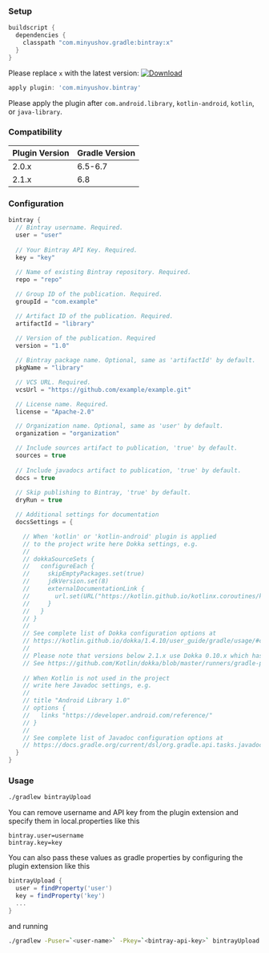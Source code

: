 ### Setup
```groovy
buildscript {
  dependencies {
    classpath "com.minyushov.gradle:bintray:x"
  }
}
```
Please replace `x` with the latest version: [![Download](https://api.bintray.com/packages/minyushov/gradle/bintray/images/download.svg)](https://bintray.com/minyushov/gradle/bintray/_latestVersion)

```groovy
apply plugin: 'com.minyushov.bintray'
```
Please apply the plugin after `com.android.library`, `kotlin-android`, `kotlin`, or `java-library`. 

### Compatibility
Plugin Version | Gradle Version
-------------- | --------------
2.0.x | 6.5-6.7
2.1.x | 6.8

### Configuration
```groovy
bintray {
  // Bintray username. Required.
  user = "user"
  
  // Your Bintray API Key. Required.
  key = "key"
  
  // Name of existing Bintray repository. Required.
  repo = "repo"

  // Group ID of the publication. Required.
  groupId = "com.example"

  // Artifact ID of the publication. Required.
  artifactId = "library"
  
  // Version of the publication. Required
  version = "1.0"

  // Bintray package name. Optional, same as 'artifactId' by default.
  pkgName = "library"

  // VCS URL. Required.
  vcsUrl = "https://github.com/example/example.git"

  // License name. Required.
  license = "Apache-2.0"

  // Organization name. Optional, same as 'user' by default.
  organization = "organization"

  // Include sources artifact to publication, 'true' by default.
  sources = true
  
  // Include javadocs artifact to publication, 'true' by default.
  docs = true 
  
  // Skip publishing to Bintray, 'true' by default.
  dryRun = true

  // Additional settings for documentation
  docsSettings = {

    // When 'kotlin' or 'kotlin-android' plugin is applied 
    // to the project write here Dokka settings, e.g.
    //
    // dokkaSourceSets {
    //   configureEach {
    //     skipEmptyPackages.set(true)
    //     jdkVersion.set(8)
    //     externalDocumentationLink {
    //       url.set(URL("https://kotlin.github.io/kotlinx.coroutines/kotlinx-coroutines-core/"))
    //     }
    //   }
    // }
    //
    // See complete list of Dokka configuration options at 
    // https://kotlin.github.io/dokka/1.4.10/user_guide/gradle/usage/#configuration-options 
    // 
    // Please note that versions below 2.1.x use Dokka 0.10.x which has different API
    // See https://github.com/Kotlin/dokka/blob/master/runners/gradle-plugin/MIGRATION.md
    
    // When Kotlin is not used in the project
    // write here Javadoc settings, e.g.
    //
    // title "Android Library 1.0"
    // options {
    //   links "https://developer.android.com/reference/"
    // }
    //
    // See complete list of Javadoc configuration options at
    // https://docs.gradle.org/current/dsl/org.gradle.api.tasks.javadoc.Javadoc.html
  }
}
```

### Usage
```sh
./gradlew bintrayUpload
```

You can remove username and API key from the plugin extension and specify them in local.properties like this
```properties
bintray.user=username
bintray.key=key
```

You can also pass these values as gradle properties by configuring the plugin extension like this
```groovy
bintrayUpload {
  user = findProperty('user')
  key = findProperty('key')
  ...
}
```
and running 
```sh
./gradlew -Puser=`<user-name>` -Pkey=`<bintray-api-key>` bintrayUpload
```
